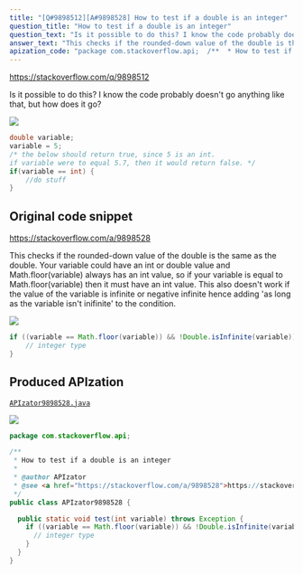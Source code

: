 ```yaml
---
title: "[Q#9898512][A#9898528] How to test if a double is an integer"
question_title: "How to test if a double is an integer"
question_text: "Is it possible to do this? I know the code probably doesn't go anything like that, but how does it go?"
answer_text: "This checks if the rounded-down value of the double is the same as the double. Your variable could have an int or double value and Math.floor(variable) always has an int value, so if your variable is equal to Math.floor(variable) then it must have an int value. This also doesn't work if the value of the variable is infinite or negative infinite hence adding 'as long as the variable isn't inifinite' to the condition."
apization_code: "package com.stackoverflow.api;  /**  * How to test if a double is an integer  *  * @author APIzator  * @see <a href=\"https://stackoverflow.com/a/9898528\">https://stackoverflow.com/a/9898528</a>  */ public class APIzator9898528 {    public static void test(int variable) throws Exception {     if ((variable == Math.floor(variable)) && !Double.isInfinite(variable)) {       // integer type     }   } }"
---
```


https://stackoverflow.com/q/9898512

Is it possible to do this?
I know the code probably doesn&#x27;t go anything like that, but how does it go?


<div class="code-logo"><img src="/stackoverflow.png" /></div>

```java
double variable;
variable = 5;
/* the below should return true, since 5 is an int. 
if variable were to equal 5.7, then it would return false. */
if(variable == int) {
    //do stuff
}
```


## Original code snippet

https://stackoverflow.com/a/9898528

This checks if the rounded-down value of the double is the same as the double.
Your variable could have an int or double value and Math.floor(variable) always has an int value, so if your variable is equal to Math.floor(variable) then it must have an int value.
This also doesn&#x27;t work if the value of the variable is infinite or negative infinite hence adding &#x27;as long as the variable isn&#x27;t inifinite&#x27; to the condition.

<div class="code-logo"><img src="/stackoverflow.png" /></div>

```java
if ((variable == Math.floor(variable)) && !Double.isInfinite(variable)) {
    // integer type
}
```

## Produced APIzation

[`APIzator9898528.java`](https://github.com/pasqualesalza/apization/raw/main/data/search/APIzator9898528.java)

<div class="code-logo"><img src="/apizator.png" /></div>

```java
package com.stackoverflow.api;

/**
 * How to test if a double is an integer
 *
 * @author APIzator
 * @see <a href="https://stackoverflow.com/a/9898528">https://stackoverflow.com/a/9898528</a>
 */
public class APIzator9898528 {

  public static void test(int variable) throws Exception {
    if ((variable == Math.floor(variable)) && !Double.isInfinite(variable)) {
      // integer type
    }
  }
}

```